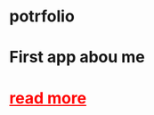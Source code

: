 # potrfolio
<html>
<body>
  <h1>First app abou me<h1>
    <a href="index.ttml" style="color: red">read more</a>
<body>
<html>
